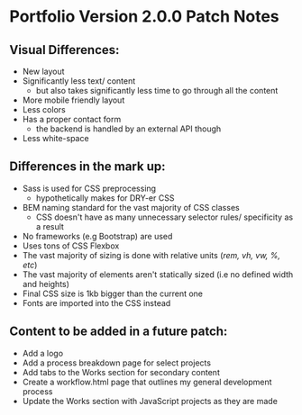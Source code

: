 # Portfolio Version 2.0.0 Patch Notes

## Visual Differences:
  
  - New layout
  - Significantly less text/ content
    - but also takes significantly less time to go through all the content
  - More mobile friendly layout
  - Less colors
  - Has a proper contact form
    - the backend is handled by an external API though
  - Less white-space

## Differences in the mark up:

  - Sass is used for CSS preprocessing
    - hypothetically makes for DRY-er CSS  
  - BEM naming standard for the vast majority of CSS classes
    - CSS doesn't have as many unnecessary selector rules/ specificity as a result
  - No frameworks (e.g Bootstrap) are used
  - Uses tons of CSS Flexbox
  - The vast majority of sizing is done with relative units (*rem, vh, vw, %, etc*)
  - The vast majority of elements aren't statically sized (i.e no defined width and heights)
  - Final CSS size is 1kb bigger than the current one
  - Fonts are imported into the CSS instead

## Content to be added in a future patch:

  - Add a logo
  - Add a process breakdown page for select projects
  - Add tabs to the Works section for secondary content
  - Create a workflow.html page that outlines my general development process
  - Update the Works section with JavaScript projects as they are made
  
